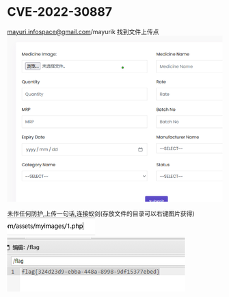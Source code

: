 # CVE-2022-30887
mayuri.infospace@gmail.com/mayurik
找到文件上传点
![](vx_images/226454506087056.png)

未作任何防护,上传一句话,连接蚁剑(存放文件的目录可以右键图片获得)
![](vx_images/424946819614899.png)
![](vx_images/118283547876258.png)